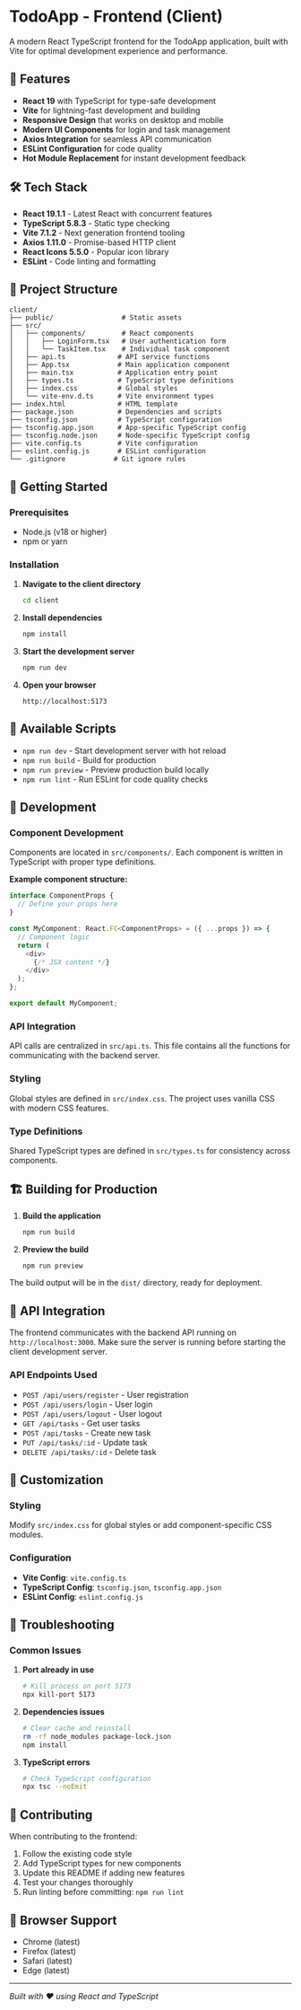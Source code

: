 # TodoApp - Frontend (Client)

A modern React TypeScript frontend for the TodoApp application, built with Vite for optimal development experience and performance.

## 🚀 Features

- **React 19** with TypeScript for type-safe development
- **Vite** for lightning-fast development and building
- **Responsive Design** that works on desktop and mobile
- **Modern UI Components** for login and task management
- **Axios Integration** for seamless API communication
- **ESLint Configuration** for code quality
- **Hot Module Replacement** for instant development feedback

## 🛠️ Tech Stack

- **React 19.1.1** - Latest React with concurrent features
- **TypeScript 5.8.3** - Static type checking
- **Vite 7.1.2** - Next generation frontend tooling
- **Axios 1.11.0** - Promise-based HTTP client
- **React Icons 5.5.0** - Popular icon library
- **ESLint** - Code linting and formatting

## 📁 Project Structure

```
client/
├── public/                 # Static assets
├── src/
│   ├── components/         # React components
│   │   ├── LoginForm.tsx   # User authentication form
│   │   └── TaskItem.tsx    # Individual task component
│   ├── api.ts             # API service functions
│   ├── App.tsx            # Main application component
│   ├── main.tsx           # Application entry point
│   ├── types.ts           # TypeScript type definitions
│   ├── index.css          # Global styles
│   └── vite-env.d.ts      # Vite environment types
├── index.html             # HTML template
├── package.json           # Dependencies and scripts
├── tsconfig.json          # TypeScript configuration
├── tsconfig.app.json      # App-specific TypeScript config
├── tsconfig.node.json     # Node-specific TypeScript config
├── vite.config.ts         # Vite configuration
├── eslint.config.js       # ESLint configuration
└── .gitignore            # Git ignore rules
```

## 🚦 Getting Started

### Prerequisites

- Node.js (v18 or higher)
- npm or yarn

### Installation

1. **Navigate to the client directory**
   ```bash
   cd client
   ```

2. **Install dependencies**
   ```bash
   npm install
   ```

3. **Start the development server**
   ```bash
   npm run dev
   ```

4. **Open your browser**
   ```
   http://localhost:5173
   ```

## 📜 Available Scripts

- `npm run dev` - Start development server with hot reload
- `npm run build` - Build for production
- `npm run preview` - Preview production build locally
- `npm run lint` - Run ESLint for code quality checks

## 🔧 Development

### Component Development

Components are located in `src/components/`. Each component is written in TypeScript with proper type definitions.

**Example component structure:**
```typescript
interface ComponentProps {
  // Define your props here
}

const MyComponent: React.FC<ComponentProps> = ({ ...props }) => {
  // Component logic
  return (
    <div>
      {/* JSX content */}
    </div>
  );
};

export default MyComponent;
```

### API Integration

API calls are centralized in `src/api.ts`. This file contains all the functions for communicating with the backend server.

### Styling

Global styles are defined in `src/index.css`. The project uses vanilla CSS with modern CSS features.

### Type Definitions

Shared TypeScript types are defined in `src/types.ts` for consistency across components.

## 🏗️ Building for Production

1. **Build the application**
   ```bash
   npm run build
   ```

2. **Preview the build**
   ```bash
   npm run preview
   ```

The build output will be in the `dist/` directory, ready for deployment.

## 🔗 API Integration

The frontend communicates with the backend API running on `http://localhost:3000`. Make sure the server is running before starting the client development server.

### API Endpoints Used

- `POST /api/users/register` - User registration
- `POST /api/users/login` - User login
- `POST /api/users/logout` - User logout
- `GET /api/tasks` - Get user tasks
- `POST /api/tasks` - Create new task
- `PUT /api/tasks/:id` - Update task
- `DELETE /api/tasks/:id` - Delete task

## 🎨 Customization

### Styling
Modify `src/index.css` for global styles or add component-specific CSS modules.

### Configuration
- **Vite Config**: `vite.config.ts`
- **TypeScript Config**: `tsconfig.json`, `tsconfig.app.json`
- **ESLint Config**: `eslint.config.js`

## 🐛 Troubleshooting

### Common Issues

1. **Port already in use**
   ```bash
   # Kill process on port 5173
   npx kill-port 5173
   ```

2. **Dependencies issues**
   ```bash
   # Clear cache and reinstall
   rm -rf node_modules package-lock.json
   npm install
   ```

3. **TypeScript errors**
   ```bash
   # Check TypeScript configuration
   npx tsc --noEmit
   ```

## 🤝 Contributing

When contributing to the frontend:

1. Follow the existing code style
2. Add TypeScript types for new components
3. Update this README if adding new features
4. Test your changes thoroughly
5. Run linting before committing: `npm run lint`

## 📱 Browser Support

- Chrome (latest)
- Firefox (latest)
- Safari (latest)
- Edge (latest)

---

*Built with ❤️ using React and TypeScript*